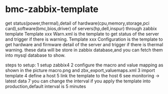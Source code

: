 # bmc-zabbix-template
get status(power,thermal),detail of hardware(cpu,memory,storage,pci card),software(bmc,bios,driver) of servers(hp,dell,inspur) through zabbix template
Template xxx Warn.xml is the template to get status of the server and trigger if there is warning.
Template xxx Configuration is the template to get hardware and firmware detail of the server and trigger if there is thermal warning.
these data will be store in zabbix database,and you can fetch them into mysql database to show.

steps to setup:
1 setup zabbix4
2 configure the macro and value mapping as shown in the picture macro.png and zbx_export_valuemaps.xml
3 import template
4 define a host
5 link the template to the host
6 see monitoring -> latest data
7 you can change the interval if you apply the template into production,default interval is 5 minutes 
